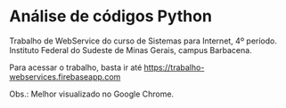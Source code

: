 # Análise de códigos Python

Trabalho de WebService do curso de Sistemas para Internet, 4º período. Instituto Federal do Sudeste de Minas Gerais, campus Barbacena.

Para acessar o trabalho, basta ir até https://trabalho-webservices.firebaseapp.com

Obs.: Melhor visualizado no Google Chrome.
